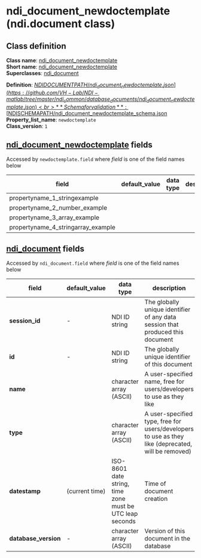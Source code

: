 # ndi_document_newdoctemplate (ndi.document class)

## Class definition

**Class name**: [ndi_document_newdoctemplate](ndi_document_newdoctemplate.md)<br>
**Short name**: [ndi_document_newdoctemplate](ndi_document_newdoctemplate.md)<br>
**Superclasses**: [ndi_document](ndi_document.md)

**Definition**: [$NDIDOCUMENTPATH/ndi_document_newdoctemplate.json](https://github.com/VH-Lab/NDI-matlab/tree/master/ndi_common/database_documents/ndi_document_newdoctemplate.json)<br>
**Schema for validation**: [$NDISCHEMAPATH/ndi_document_newdoctemplate_schema.json](https://github.com/VH-Lab/NDI-matlab/tree/master/ndi_common/schema_documents/ndi_document_newdoctemplate_schema.json)<br>
**Property_list_name**: `newdoctemplate`<br>
**Class_version**: `1`<br>


## [ndi_document_newdoctemplate](ndi_document_newdoctemplate.md) fields

Accessed by `newdoctemplate.field` where *field* is one of the field names below

| field | default_value | data type | description |
| --- | --- | --- | --- |
| propertyname_1_stringexample |  |  |  |
| propertyname_2_number_example |  |  |  |
| propertyname_3_array_example |  |  |  |
| propertyname_4_stringarray_example |  |  |  |


## [ndi_document](ndi_document.md) fields

Accessed by `ndi_document.field` where *field* is one of the field names below

| field | default_value | data type | description |
| --- | --- | --- | --- |
| **session_id** | - | NDI ID string | The globally unique identifier of any data session that produced this document |
| **id** | - | NDI ID string | The globally unique identifier of this document |
| **name** |  | character array (ASCII) | A user-specified name, free for users/developers to use as they like |
| **type** |  | character array (ASCII) | A user-specified type, free for users/developers to use as they like (deprecated, will be removed) |
| **datestamp** | (current time) | ISO-8601 date string, time zone must be UTC leap seconds | Time of document creation |
| **database_version** | - | character array (ASCII) | Version of this document in the database |


